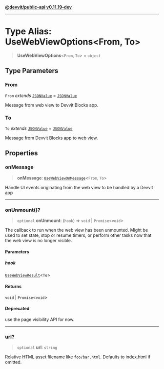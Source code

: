 [**@devvit/public-api v0.11.19-dev**](../README.md)

---

# Type Alias: UseWebViewOptions\<From, To\>

> **UseWebViewOptions**\<`From`, `To`\> = `object`

## Type Parameters

### From

`From` _extends_ [`JSONValue`](JSONValue.md) = [`JSONValue`](JSONValue.md)

Message from web view to Devvit Blocks app.

### To

`To` _extends_ [`JSONValue`](JSONValue.md) = [`JSONValue`](JSONValue.md)

Message from Devvit Blocks app to web view.

## Properties

<a id="onmessage"></a>

### onMessage

> **onMessage**: [`UseWebViewOnMessage`](UseWebViewOnMessage.md)\<`From`, `To`\>

Handle UI events originating from the web view to be handled by a Devvit app

---

<a id="onunmount"></a>

### ~~onUnmount()?~~

> `optional` **onUnmount**: (`hook`) => `void` \| `Promise`\<`void`\>

The callback to run when the web view has been unmounted. Might be used to
set state, stop or resume timers, or perform other tasks now that the web view is no longer visible.

#### Parameters

##### hook

[`UseWebViewResult`](UseWebViewResult.md)\<`To`\>

#### Returns

`void` \| `Promise`\<`void`\>

#### Deprecated

use the page visibility API for now.

---

<a id="url"></a>

### url?

> `optional` **url**: `string`

Relative HTML asset filename like `foo/bar.html`. Defaults to index.html if omitted.
